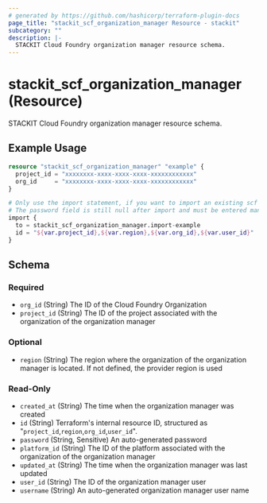 ```yaml
---
# generated by https://github.com/hashicorp/terraform-plugin-docs
page_title: "stackit_scf_organization_manager Resource - stackit"
subcategory: ""
description: |-
  STACKIT Cloud Foundry organization manager resource schema.
---
```


# stackit_scf_organization_manager (Resource)

STACKIT Cloud Foundry organization manager resource schema.

## Example Usage

```terraform
resource "stackit_scf_organization_manager" "example" {
  project_id = "xxxxxxxx-xxxx-xxxx-xxxx-xxxxxxxxxxxx"
  org_id     = "xxxxxxxx-xxxx-xxxx-xxxx-xxxxxxxxxxxx"
}

# Only use the import statement, if you want to import an existing scf org user
# The password field is still null after import and must be entered manually in the state.
import {
  to = stackit_scf_organization_manager.import-example
  id = "${var.project_id},${var.region},${var.org_id},${var.user_id}"
}
```

<!-- schema generated by tfplugindocs -->
## Schema

### Required

- `org_id` (String) The ID of the Cloud Foundry Organization
- `project_id` (String) The ID of the project associated with the organization of the organization manager

### Optional

- `region` (String) The region where the organization of the organization manager is located. If not defined, the provider region is used

### Read-Only

- `created_at` (String) The time when the organization manager was created
- `id` (String) Terraform's internal resource ID, structured as "`project_id`,`region`,`org_id`,`user_id`".
- `password` (String, Sensitive) An auto-generated password
- `platform_id` (String) The ID of the platform associated with the organization of the organization manager
- `updated_at` (String) The time when the organization manager was last updated
- `user_id` (String) The ID of the organization manager user
- `username` (String) An auto-generated organization manager user name
